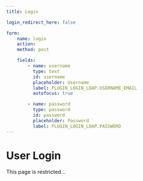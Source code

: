 ```yaml
---
title: Login

login_redirect_here: false

form:
    name: login
    action:
    method: post

    fields:
        - name: username
          type: text
          id: username
          placeholder: Username
          label: PLUGIN_LOGIN_LDAP.USERNAME_EMAIL
          autofocus: true

        - name: password
          type: password
          id: password
          placeholder: Password
          label: PLUGIN_LOGIN_LDAP.PASSWORD
---
```


# User Login

This page is restricted...
